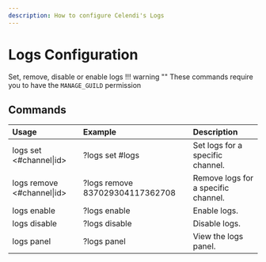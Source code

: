 ```yaml
---
description: How to configure Celendi's Logs
---
```

# Logs Configuration

Set, remove, disable or enable logs
!!! warning ""
    These commands require you to have the `MANAGE_GUILD` permission

## Commands

| Usage | Example | Description |
| :--- | :--- | :--- |
| logs set &lt;#channel\|id&gt; | ?logs set #logs | Set logs for a specific channel. |
| logs remove &lt;#channel\|id&gt; | ?logs remove 837029304117362708 | Remove logs for a specific channel. |
| logs enable | ?logs enable | Enable logs. |
| logs disable | ?logs disable | Disable logs. |
| logs panel | ?logs panel | View the logs panel. |
